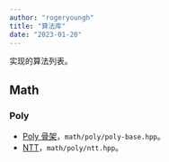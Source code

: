 ```yaml
---
author: "rogeryoungh"
title: "算法库"
date: "2023-01-20"
---
```


实现的算法列表。

## Math

### Poly

- [Poly 骨架](../math/poly/poly)，`math/poly/poly-base.hpp`。
- [NTT](../math/poly/ntt)，`math/poly/ntt.hpp`。
